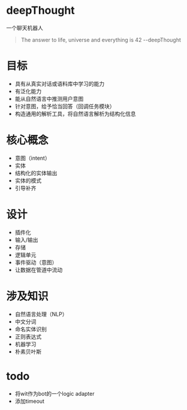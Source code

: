 # deepThought
一个聊天机器人

>  The answer to life, universe and everything is 42   --deepThought

# 目标
*  具有从真实对话或语料库中学习的能力
 *  有泛化能力
*  能从自然语言中推测用户意图
*  针对意图，给予恰当回答（回调任务模块）
*  构造通用的解析工具，将自然语言解析为结构化信息

# 核心概念
*  意图（intent）
*  实体
*  结构化的实体输出
  *  实体的模式  
  *  引导补齐


# 设计
*  插件化
  *  输入/输出
  *  存储
  *  逻辑单元
*  事件驱动（意图）
*  让数据在管道中流动

# 涉及知识
*  自然语言处理（NLP）
  *  中文分词
  *  命名实体识别
*  正则表达式
*  机器学习
  *  朴素贝叶斯


# todo
*  将wit作为bot的一个logic adapter
 *  添加timeout 
